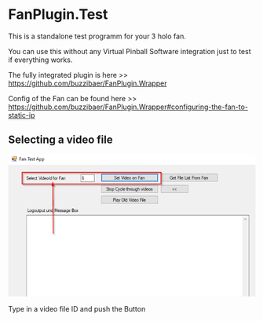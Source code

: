 # FanPlugin.Test

This is a standalone test programm for your 3 holo fan.

You can use this without any Virtual Pinball Software integration just to test if everything works.

The fully integrated plugin is here >> https://github.com/buzzibaer/FanPlugin.Wrapper

Config of the Fan can be found here >> https://github.com/buzzibaer/FanPlugin.Wrapper#configuring-the-fan-to-static-ip

## Selecting a video file
![explain pic](https://github.com/buzzibaer/FanPlugin.Test/blob/main/doc/2022-07-27%2010_07_23-Fan%20Test%20App.png)

Type in a video file ID and push the Button <Set Video on Fan>
